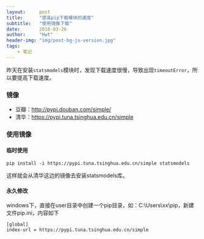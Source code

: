 ```yaml
---
layout:     post
title:      "提高pip下载模块的速度"
subtitle:   "使用镜像下载"
date:       2018-03-26
author:     "Hwt"
header-img: "img/post-bg-js-version.jpg"
tags:
    - 笔记
---
```


昨天在安装`statsmodels`模块时，发现下载速度很慢，导致出现`timeoutError`，所以要提高下载速度。

### 镜像
* 豆瓣：<http://pypi.douban.com/simple/>
* 清华：<https://pypi.tuna.tsinghua.edu.cn/simple>

### 使用镜像

#### 临时使用
```
pip install -i https://pypi.tuna.tsinghua.edu.cn/simple statsmodels
```   
这样就会从清华这边的镜像去安装statsmodels库。

#### 永久修改
windows下，直接在user目录中创建一个pip目录，如：C:\Users\xx\pip，新建文件pip.ini，内容如下  
```
[global]
index-url = https://pypi.tuna.tsinghua.edu.cn/simple
```